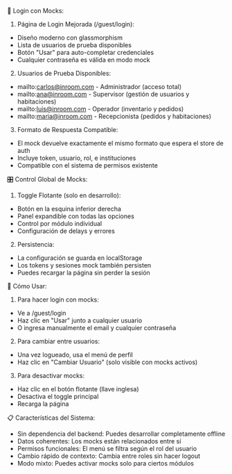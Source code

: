 🔐 Login con Mocks:

1. Página de Login Mejorada (/guest/login):

- Diseño moderno con glassmorphism
- Lista de usuarios de prueba disponibles
- Botón "Usar" para auto-completar credenciales
- Cualquier contraseña es válida en modo mock

2. Usuarios de Prueba Disponibles:

- mailto:carlos@inroom.com - Administrador (acceso total)
- mailto:ana@inroom.com - Supervisor (gestión de usuarios y habitaciones)
- mailto:luis@inroom.com - Operador (inventario y pedidos)
- mailto:maria@inroom.com - Recepcionista (pedidos y habitaciones)

3. Formato de Respuesta Compatible:

- El mock devuelve exactamente el mismo formato que espera el store de auth
- Incluye token, usuario, rol, e instituciones
- Compatible con el sistema de permisos existente

🎛️ Control Global de Mocks:

1. Toggle Flotante (solo en desarrollo):

- Botón en la esquina inferior derecha
- Panel expandible con todas las opciones
- Control por módulo individual
- Configuración de delays y errores

2. Persistencia:

- La configuración se guarda en localStorage
- Los tokens y sesiones mock también persisten
- Puedes recargar la página sin perder la sesión

🚀 Cómo Usar:

1. Para hacer login con mocks:

- Ve a /guest/login
- Haz clic en "Usar" junto a cualquier usuario
- O ingresa manualmente el email y cualquier contraseña

2. Para cambiar entre usuarios:

- Una vez logueado, usa el menú de perfil
- Haz clic en "Cambiar Usuario" (solo visible con mocks activos)

3. Para desactivar mocks:

- Haz clic en el botón flotante (llave inglesa)
- Desactiva el toggle principal
- Recarga la página

📋 Características del Sistema:

- Sin dependencia del backend: Puedes desarrollar completamente offline
- Datos coherentes: Los mocks están relacionados entre sí
- Permisos funcionales: El menú se filtra según el rol del usuario
- Cambio rápido de contexto: Cambia entre roles sin hacer logout
- Modo mixto: Puedes activar mocks solo para ciertos módulos

